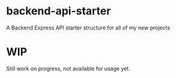 # backend-api-starter
A Backend Express API starter structure for all of my new projects

# WIP
Still work on progress, not available for usage yet.

